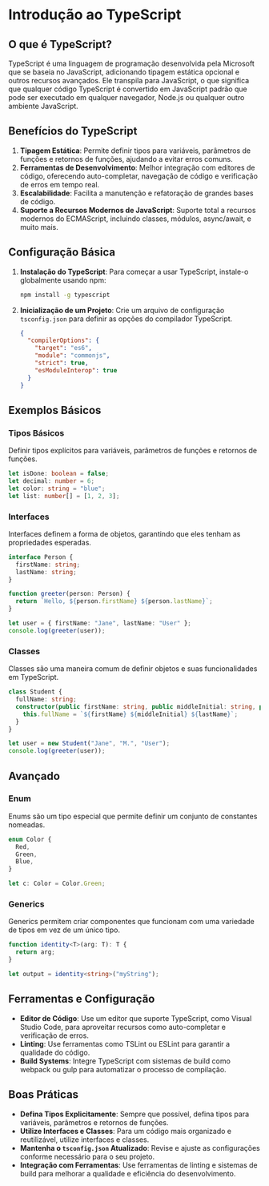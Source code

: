 
# Introdução ao TypeScript

## O que é TypeScript?

TypeScript é uma linguagem de programação desenvolvida pela Microsoft que se baseia no JavaScript, adicionando tipagem estática opcional e outros recursos avançados. Ele transpila para JavaScript, o que significa que qualquer código TypeScript é convertido em JavaScript padrão que pode ser executado em qualquer navegador, Node.js ou qualquer outro ambiente JavaScript.

## Benefícios do TypeScript

1. **Tipagem Estática**: Permite definir tipos para variáveis, parâmetros de funções e retornos de funções, ajudando a evitar erros comuns.
2. **Ferramentas de Desenvolvimento**: Melhor integração com editores de código, oferecendo auto-completar, navegação de código e verificação de erros em tempo real.
3. **Escalabilidade**: Facilita a manutenção e refatoração de grandes bases de código.
4. **Suporte a Recursos Modernos de JavaScript**: Suporte total a recursos modernos do ECMAScript, incluindo classes, módulos, async/await, e muito mais.

## Configuração Básica

1. **Instalação do TypeScript**: Para começar a usar TypeScript, instale-o globalmente usando npm:
   ```bash
   npm install -g typescript
   ```
2. **Inicialização de um Projeto**: Crie um arquivo de configuração `tsconfig.json` para definir as opções do compilador TypeScript.
   ```json
   {
     "compilerOptions": {
       "target": "es6",
       "module": "commonjs",
       "strict": true,
       "esModuleInterop": true
     }
   }
   ```

## Exemplos Básicos

### Tipos Básicos

Definir tipos explícitos para variáveis, parâmetros de funções e retornos de funções.

```typescript
let isDone: boolean = false;
let decimal: number = 6;
let color: string = "blue";
let list: number[] = [1, 2, 3];
```

### Interfaces

Interfaces definem a forma de objetos, garantindo que eles tenham as propriedades esperadas.

```typescript
interface Person {
  firstName: string;
  lastName: string;
}

function greeter(person: Person) {
  return `Hello, ${person.firstName} ${person.lastName}`;
}

let user = { firstName: "Jane", lastName: "User" };
console.log(greeter(user));
```

### Classes

Classes são uma maneira comum de definir objetos e suas funcionalidades em TypeScript.

```typescript
class Student {
  fullName: string;
  constructor(public firstName: string, public middleInitial: string, public lastName: string) {
    this.fullName = `${firstName} ${middleInitial} ${lastName}`;
  }
}

let user = new Student("Jane", "M.", "User");
console.log(greeter(user));
```

## Avançado

### Enum

Enums são um tipo especial que permite definir um conjunto de constantes nomeadas.

```typescript
enum Color {
  Red,
  Green,
  Blue,
}

let c: Color = Color.Green;
```

### Generics

Generics permitem criar componentes que funcionam com uma variedade de tipos em vez de um único tipo.

```typescript
function identity<T>(arg: T): T {
  return arg;
}

let output = identity<string>("myString");
```

## Ferramentas e Configuração

- **Editor de Código**: Use um editor que suporte TypeScript, como Visual Studio Code, para aproveitar recursos como auto-completar e verificação de erros.
- **Linting**: Use ferramentas como TSLint ou ESLint para garantir a qualidade do código.
- **Build Systems**: Integre TypeScript com sistemas de build como webpack ou gulp para automatizar o processo de compilação.

## Boas Práticas

- **Defina Tipos Explicitamente**: Sempre que possível, defina tipos para variáveis, parâmetros e retornos de funções.
- **Utilize Interfaces e Classes**: Para um código mais organizado e reutilizável, utilize interfaces e classes.
- **Mantenha o `tsconfig.json` Atualizado**: Revise e ajuste as configurações conforme necessário para o seu projeto.
- **Integração com Ferramentas**: Use ferramentas de linting e sistemas de build para melhorar a qualidade e eficiência do desenvolvimento.
